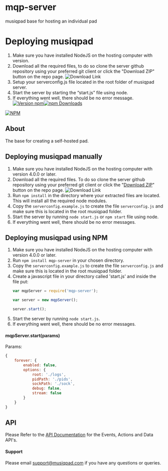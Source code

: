 # mqp-server
musiqpad base for hosting an individual pad

# Deploying musiqpad
1. Make sure you have installed NodeJS on the hosting computer with version.
2. Download all the required files, to do so clone the server github repository using your preferred git client or click the "Download ZIP" button on the repo page. ![Download Link](http://i.imgur.com/QFImdTS.png)
3. Setup your serverconfig.js file located in the root folder of musiqpad server.
4. Start the server by starting the “start.js” file using node.
5. If everything went well, there should be no error message.
[![Version npm](https://img.shields.io/npm/v/mqp-server.svg?style=flat-square)](https://www.npmjs.com/package/mqp-server)[![npm Downloads](https://img.shields.io/npm/dm/mqp-server.svg?style=flat-square)](https://www.npmjs.com/package/mqp-server)

[![NPM](https://nodei.co/npm/mqp-server.png)](https://npmjs.org/package/mqp-server)
## About


The base for creating a self-hosted pad.

## Deploying musiqpad manually
1. Make sure you have installed NodeJS on the hosting computer with version 4.0.0 or later.
2. Download all the required files. To do so clone the server github repository using your preferred git client or click the "[Download ZIP](https://github.com/musiqpad/mqp-server/archive/master.zip)" button on the repo page. ![Download Link](http://i.imgur.com/QFImdTS.png)
3. Run `npm install` in the directory where your extracted files are located. This will install all the required node modules.
4. Copy the `serverconfig.example.js` to create the file `serverconfig.js` and make sure this is located in the root musiqpad folder.
5. Start the server by running `node start.js` or `npm start` file using node.
6. If everything went well, there should be no error messages.

## Deploying musiqpad using NPM
1. Make sure you have installed NodeJS on the hosting computer with version 4.0.0 or later.
2. Run `npm install mqp-server` in your chosen directory.
3. Copy the `serverconfig.example.js` to create the file `serverconfig.js` and make sure this is located in the root musiqpad folder.
4. Create a javascript file in your directory called 'start.js' and inside the file put:
   ```javascript
   var mqpServer = require('mqp-server');
   
   var server = new mqpServer();
   
   server.start();
   ```
5. Start the server by running `node start.js`.
6. If everything went well, there should be no error messages.
 
#### mqpServer.start(params)
Params:
```javascript
{
	forever: {
		enabled: false,
		options: {
			root: './logs',
			pidPath: './pids',
			sockPath: './sock',
			debug: false,
			stream: false
		}
	}
}
```

## API
Please Refer to the [API Documentation](https://musiqpad.com/api/) for the Events, Actions and Data API's.

#### Support

Please email [support@musiqpad.com](mailto:support@musiqpad.com) if you have any questions or queries.
